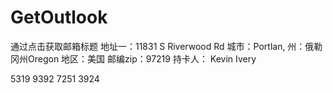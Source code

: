 # GetOutlook
通过点击获取邮箱标题
地址一：11831 S Riverwood Rd
  城市：Portlan,    州：俄勒冈州Oregon
  地区：美国       邮编zip：97219
  持卡人： Kevin Ivery
  
  5319 9392 7251 3924

